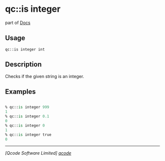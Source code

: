 qc::is integer
==============

part of [Docs](../index.md)

Usage
-----
`qc::is integer int`

Description
-----------
Checks if the given string is an integer.

Examples
--------
```tcl

% qc::is integer 999
1
% qc::is integer 0.1
0
% qc::is integer 0
1
% qc::is integer true
0
```

----------------------------------
*[Qcode Software Limited] [qcode]*

[qcode]: http://www.qcode.co.uk "Qcode Software"